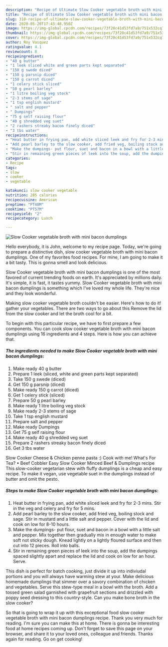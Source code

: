 ```yaml
---
description: "Recipe of Ultimate Slow Cooker vegetable broth with mini bacon dumplings"
title: "Recipe of Ultimate Slow Cooker vegetable broth with mini bacon dumplings"
slug: 310-recipe-of-ultimate-slow-cooker-vegetable-broth-with-mini-bacon-dumplings
date: 2020-05-20T17:43:48.950Z
image: https://img-global.cpcdn.com/recipes/73f20c41d53fd7a9/751x532cq70/slow-cooker-vegetable-broth-with-mini-bacon-dumplings-recipe-main-photo.jpg
thumbnail: https://img-global.cpcdn.com/recipes/73f20c41d53fd7a9/751x532cq70/slow-cooker-vegetable-broth-with-mini-bacon-dumplings-recipe-main-photo.jpg
cover: https://img-global.cpcdn.com/recipes/73f20c41d53fd7a9/751x532cq70/slow-cooker-vegetable-broth-with-mini-bacon-dumplings-recipe-main-photo.jpg
author: Roy Vasquez
ratingvalue: 4.1
reviewcount: 8
recipeingredient:
- "40 g butter"
- "1 leek sliced white and green parts kept separated"
- "150 g swede diced"
- "150 g parsnip diced"
- "150 g carrot diced"
- "1 celery stick sliced"
- "50 g pearl barley"
- "1 litre boiling veg stock"
- "2-3 stems of sage"
- "1 tsp english mustard"
- " salt and pepper"
- " Dumpings"
- "75 g self raising flour"
- "40 g shredded veg suet"
- "2 rashers streaky bacon finely diced"
- "3 tbs water"
recipeinstructions:
- "Heat butter in frying pan, add white sliced leek and fry for 2-3 mins. Stir in the veg and celery and fry for 5 mins."
- "Add pearl barley to the slow cooker, add fried veg, boiling stock and sage. Stir in mustard and a little salt and pepper. Cover with the lid and cook on low for 8-10 hours."
- "Make the dumpings- put flour, suet and bacon in a bowl with a little salt and pepper. Mix together then gradually mix in enough water to make soft not sticky dough. Knead lightly on a lightly floured surface and then cut into 12 pieces. Roll into balls."
- "Stir in remaining green pieces of leek into the soup, add the dumpings spaced slightly apart and replace the lid and cook on low for an hour. Serve."
categories:
- Recipe
tags:
- slow
- cooker
- vegetable

katakunci: slow cooker vegetable 
nutrition: 285 calories
recipecuisine: American
preptime: "PT40M"
cooktime: "PT57M"
recipeyield: "2"
recipecategory: Lunch

---
```



![Slow Cooker vegetable broth with mini bacon dumplings](https://img-global.cpcdn.com/recipes/73f20c41d53fd7a9/751x532cq70/slow-cooker-vegetable-broth-with-mini-bacon-dumplings-recipe-main-photo.jpg)

Hello everybody, it is John, welcome to my recipe page. Today, we're going to prepare a distinctive dish, slow cooker vegetable broth with mini bacon dumplings. One of my favorites food recipes. For mine, I am going to make it a bit tasty. This is gonna smell and look delicious.

Slow Cooker vegetable broth with mini bacon dumplings is one of the most favored of current trending foods on earth. It's appreciated by millions daily. It's simple, it is fast, it tastes yummy. Slow Cooker vegetable broth with mini bacon dumplings is something which I've loved my whole life. They're nice and they look wonderful.

Making slow cooker vegetable broth couldn&#39;t be easier. Here&#39;s how to do it! gather your vegetables. There are two ways to go about this Remove the lid from the slow cooker and let the broth cool for a bit.


To begin with this particular recipe, we have to first prepare a few components. You can cook slow cooker vegetable broth with mini bacon dumplings using 16 ingredients and 4 steps. Here is how you can achieve that.

<!--inarticleads1-->

##### The ingredients needed to make Slow Cooker vegetable broth with mini bacon dumplings:

1. Make ready 40 g butter
1. Prepare 1 leek (sliced, white and green parts kept separated)
1. Take 150 g swede (diced)
1. Get 150 g parsnip (diced)
1. Make ready 150 g carrot (diced)
1. Get 1 celery stick (sliced)
1. Prepare 50 g pearl barley
1. Make ready 1 litre boiling veg stock
1. Make ready 2-3 stems of sage
1. Take 1 tsp english mustard
1. Prepare  salt and pepper
1. Make ready  Dumpings
1. Get 75 g self raising flour
1. Make ready 40 g shredded veg suet
1. Prepare 2 rashers streaky bacon finely diced
1. Get 3 tbs water


Slow Cooker Cheese &amp; Chicken penne pasta :) Cook with me! What&#39;s For Tea? • Beef Cobbler Easy Slow Cooker Minced Beef &amp; Dumplings recipe  This slow-cooker vegetarian stew with fluffy dumplings is a cheap and easy recipe. To make it vegan, use vegetable suet in the dumplings instead of butter and omit the pesto. 

<!--inarticleads2-->

##### Steps to make Slow Cooker vegetable broth with mini bacon dumplings:

1. Heat butter in frying pan, add white sliced leek and fry for 2-3 mins. Stir in the veg and celery and fry for 5 mins.
1. Add pearl barley to the slow cooker, add fried veg, boiling stock and sage. Stir in mustard and a little salt and pepper. Cover with the lid and cook on low for 8-10 hours.
1. Make the dumpings- put flour, suet and bacon in a bowl with a little salt and pepper. Mix together then gradually mix in enough water to make soft not sticky dough. Knead lightly on a lightly floured surface and then cut into 12 pieces. Roll into balls.
1. Stir in remaining green pieces of leek into the soup, add the dumpings spaced slightly apart and replace the lid and cook on low for an hour. Serve.


This dish is perfect for batch cooking, just divide it up into indiviudal portions and you will always have warming stew at your. Make delicious homemade dumplings that simmer over a savory combination of chicken and vegetables. Serve this stew-type meal in a bowl with the broth. Add a tossed green salad garnished with grapefruit sections and drizzled with poppy seed dressing to this country-style. Can you make bone broth in the slow cooker? 

So that is going to wrap it up with this exceptional food slow cooker vegetable broth with mini bacon dumplings recipe. Thank you very much for reading. I'm sure you can make this at home. There is gonna be interesting food at home recipes coming up. Don't forget to save this page on your browser, and share it to your loved ones, colleague and friends. Thanks again for reading. Go on get cooking!
